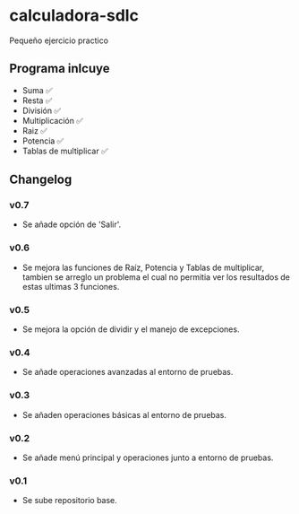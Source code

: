 # calculadora-sdlc

Pequeño ejercicio practico

## Programa inlcuye

- Suma ✅
- Resta ✅
- División ✅
- Multiplicación ✅
- Raiz ✅
- Potencia ✅
- Tablas de multiplicar ✅

## Changelog

### v0.7

- Se añade opción de 'Salir'.

### v0.6

- Se mejora las funciones de Raíz, Potencia y Tablas de multiplicar, tambien se arreglo un problema el cual no permitia ver los resultados de estas ultimas 3 funciones.

### v0.5

- Se mejora la opción de dividir y el manejo de excepciones.

### v0.4

- Se añade operaciones avanzadas al entorno de pruebas.

### v0.3

- Se añaden operaciones básicas al entorno de pruebas.

### v0.2

- Se añade menú principal y operaciones junto a entorno de pruebas.

### v0.1

- Se sube repositorio base.
